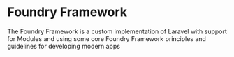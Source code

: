# Foundry Framework
The Foundry Framework is a custom implementation of Laravel with support for Modules and using some core Foundry 
Framework principles and guidelines for developing modern apps  
